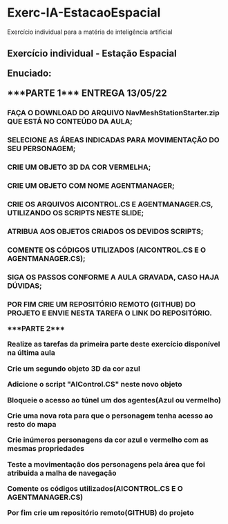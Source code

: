 # Exerc-IA-EstacaoEspacial
Exercício individual para a matéria de inteligência artificial

<p><H2>Exercício individual - Estação Espacial
  
  <p> Enuciado:
    
   <p> ***PARTE 1*** ENTREGA 13/05/22

<p><h3>FAÇA O DOWNLOAD DO ARQUIVO NavMeshStationStarter.zip QUE ESTÁ NO CONTEÚDO DA AULA;

<p><h3>SELECIONE AS ÁREAS INDICADAS PARA MOVIMENTAÇÃO DO SEU PERSONAGEM;

<p><h3>CRIE UM OBJETO 3D DA COR VERMELHA;

<p><h3>CRIE UM OBJETO COM NOME AGENTMANAGER;

<p><h3>CRIE OS ARQUIVOS AICONTROL.CS E AGENTMANAGER.CS, UTILIZANDO OS SCRIPTS NESTE SLIDE;

<p><h3>ATRIBUA AOS OBJETOS CRIADOS OS DEVIDOS SCRIPTS;

<p><h3>COMENTE OS CÓDIGOS UTILIZADOS (AICONTROL.CS E O AGENTMANAGER.CS);

<p><h3>SIGA OS PASSOS CONFORME A AULA GRAVADA, CASO HAJA DÚVIDAS;

<p><h3>POR FIM CRIE UM REPOSITÓRIO REMOTO (GITHUB) DO PROJETO E ENVIE NESTA TAREFA O LINK DO REPOSITÓRIO.

<p>***PARTE 2*** 

<p> Realize as tarefas da primeira parte deste exercício disponível na última aula

<p> Crie um segundo objeto 3D da cor azul

<p> Adicione o script "AIControl.CS" neste novo objeto

<p> Bloqueie o acesso ao túnel um dos agentes(Azul ou vermelho)

<p> Crie uma nova rota para que o personagem tenha acesso ao resto do mapa

<p> Crie inúmeros personagens da cor azul e vermelho com as mesmas propriedades

<p> Teste a movimentação dos personagens pela área que foi atribuida a malha de navegação

<p> Comente os códigos utilizados(AICONTROL.CS E O AGENTMANAGER.CS)

<p>Por fim crie um repositório remoto(GITHUB) do projeto

